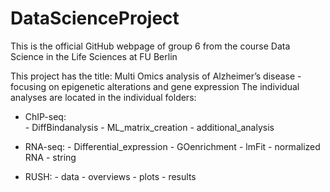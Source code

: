 # DataScienceProject

This is the official GitHub webpage of group 6 from the course Data Science in the Life Sciences at FU Berlin

This project has the title: Multi Omics analysis of Alzheimer’s disease - focusing on epigenetic alterations and gene expression
The individual analyses are located in the individual folders:
  - ChIP-seq:  
        - DiffBindanalysis
        - ML_matrix_creation
        - additional_analysis 
        
  - RNA-seq:
        - Differential_expression
        - GOenrichment
        - lmFit
        - normalized RNA
        - string
        
  - RUSH:
        - data
        - overviews
        - plots
        - results 

